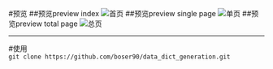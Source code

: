 #预览
##预览preview index
![](https://github.com/boser90/data_dict_generation/blob/master/preview/1.png?raw=true "首页")
##预览preview single page
![](https://github.com/boser90/data_dict_generation/blob/master/preview/2.png?raw=true "单页")
##预览preview total page
![](https://github.com/boser90/data_dict_generation/blob/master/preview/3.png?raw=true "总页")
<hr>
#使用
<code>
git clone https://github.com/boser90/data_dict_generation.git
</code>
